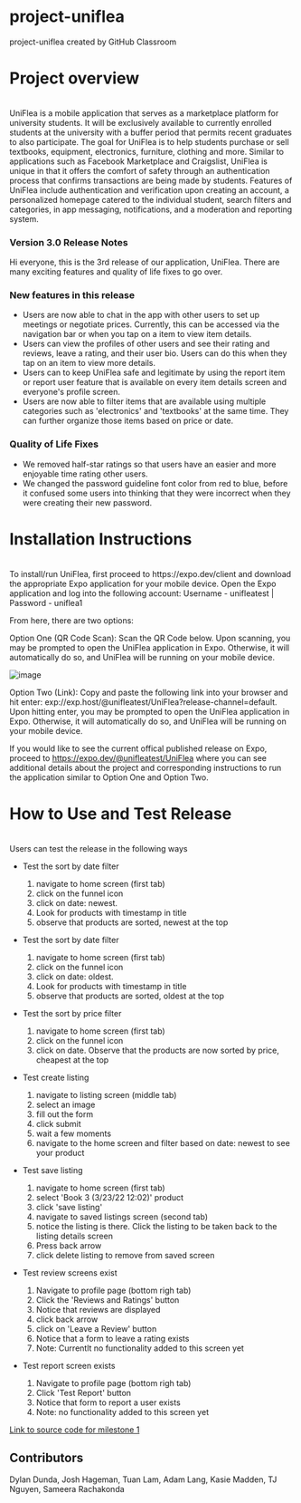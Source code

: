 
# project-uniflea
project-uniflea created by GitHub Classroom

# Project overview
<br>
UniFlea is a mobile application that serves as a marketplace platform for university students. It will be exclusively available to currently enrolled students at the university with a buffer period that permits recent graduates to also participate. The goal for UniFlea is to help students purchase or sell textbooks, equipment, electronics, furniture, clothing and more. Similar to applications such as Facebook Marketplace and Craigslist, UniFlea is unique in that it offers the comfort of safety through an authentication process that confirms transactions are being made by students. Features of UniFlea include authentication and verification upon creating an account, a personalized homepage catered to the individual student, search filters and categories, in app messaging, notifications, and a moderation and reporting system.

### **Version 3.0 Release Notes**
Hi everyone, this is the 3rd release of our application, UniFlea. There are many exciting features and quality of life fixes to go over.

### **New features in this release**

- Users are now able to chat in the app with other users to set up meetings or negotiate prices. Currently, this can be accessed via the navigation bar or when you tap on a item to view item details.
- Users can view the profiles of other users and see their rating and reviews, leave a rating, and their user bio. Users can do this when they tap on an item to view more details.
- Users can to keep UniFlea safe and legitimate by using the report item or report user feature that is available on every item details screen and everyone's profile screen.
- Users are now able to filter items that are available using multiple categories such as 'electronics' and 'textbooks' at the same time. They can further organize those items based on price or date.

### **Quality of Life Fixes**

- We removed half-star ratings so that users have an easier and more enjoyable time rating other users.
- We changed the password guideline font color from red to blue, before it confused some users into thinking that they were incorrect when they were creating their new password.


# Installation Instructions
<br>
To install/run UniFlea, first proceed to https://expo.dev/client and download the appropriate Expo application for your mobile device. 
Open the Expo application and log into the following account: Username - unifleatest | Password - uniflea1

From here, there are two options:

Option One (QR Code Scan): Scan the QR Code below. 
Upon scanning, you may be prompted to open the UniFlea application in Expo. 
Otherwise, it will automatically do so, and UniFlea will be running on your mobile device.

![image](https://user-images.githubusercontent.com/61302705/158296888-72c3d1e2-a615-4d2a-a762-3aa28ba774e1.png)

Option Two (Link): Copy and paste the following link into your browser and hit enter: 
exp://exp.host/@unifleatest/UniFlea?release-channel=default. 
Upon hitting enter, you may be prompted to open the UniFlea application in Expo. 
Otherwise, it will automatically do so, and UniFlea will be running on your mobile device.

If you would like to see the current offical published release on Expo, proceed to https://expo.dev/@unifleatest/UniFlea where you can see additional details about the project and corresponding instructions to run the application similar to Option One and Option Two.

# How to Use and Test Release
<br>
Users can test the release in the following ways


* Test the sort by date filter
  1. navigate to home screen (first tab)
  2. click on the funnel icon
  3. click on date: newest. 
  4. Look for products with timestamp in title
  5. observe that products are sorted, newest at the top
  
* Test the sort by date filter
  1. navigate to home screen (first tab)
  2. click on the funnel icon
  3. click on date: oldest. 
  4. Look for products with timestamp in title
  5. observe that products are sorted, oldest at the top
 
* Test the sort by price filter
  1. navigate to home screen (first tab)
  2. click on the funnel icon
  3. click on date. Observe that the products are now sorted by price, cheapest at the top

* Test create listing 
  1. navigate to listing screen (middle tab)
  2. select an image
  3. fill out the form
  4. click submit
  5. wait a few moments
  6. navigate to the home screen and filter based on date: newest to see your product
 
* Test save listing 
  1. navigate to home screen (first tab)
  2. select 'Book 3 (3/23/22 12:02)' product
  3. click 'save listing'
  4. navigate to saved listings screen (second tab)
  5. notice the listing is there. Click the listing to be taken back to the listing details screen
  6. Press back arrow
  7. click delete listing to remove from saved screen
 
* Test review screens exist

  1. Navigate to profile page (bottom righ tab) 
  2. Click the 'Reviews and Ratings' button
  3. Notice that reviews are displayed
  4. click back arrow
  5. click on 'Leave a Review' button
  6. Notice that a form to leave a rating exists
  7. Note: Currentlt no functionality added to this screen yet
  
* Test report screen exists
  1. Navigate to profile page (bottom righ tab) 
  2. Click 'Test Report' button
  3. Notice that form to report a user exists
  4. Note: no functionality added to this screen yet

[Link to source code for milestone 1](src)


## Contributors
Dylan Dunda, Josh Hageman, Tuan Lam, Adam Lang, Kasie Madden, TJ Nguyen, Sameera Rachakonda

